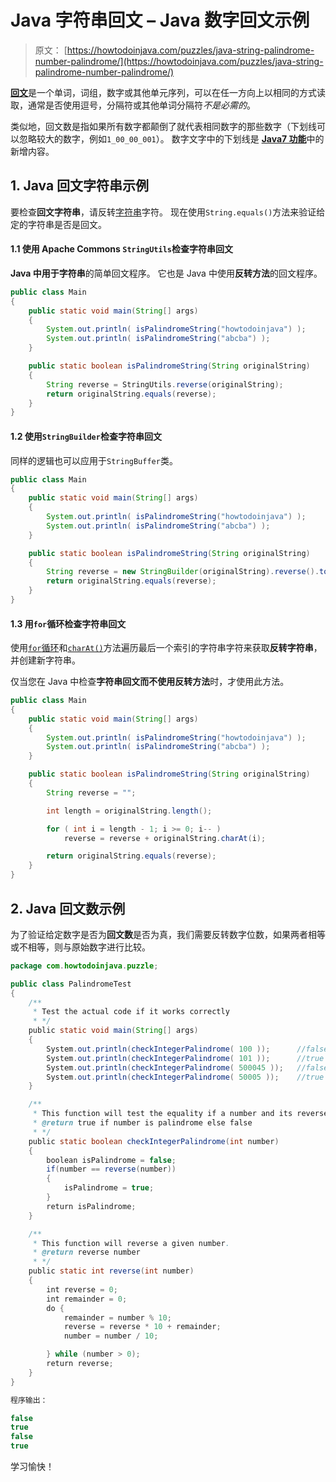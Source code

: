 # Java 字符串回文 – Java 数字回文示例

> 原文： [https://howtodoinjava.com/puzzles/java-string-palindrome-number-palindrome/](https://howtodoinjava.com/puzzles/java-string-palindrome-number-palindrome/)

[**回文**](https://en.wikipedia.org/wiki/Palindrome "Palindrome")是一个单词，词组，数字或其他单元序列，可以在任一方向上以相同的方式读取，通常是否使用逗号，分隔符或其他单词分隔符*不是必需的*。

类似地，回文数是指如果所有数字都颠倒了就代表相同数字的那些数字（下划线可以忽略较大的数字，例如`1_00_00_001`）。 数字文字中的下划线是 [**Java7 功能**](//howtodoinjava.com/java-7/improved-formatted-numbers-in-java-7/ "formatted-numbers-in-java-7")中的新增内容。

## 1\. Java 回文字符串示例

要检查**回文字符串**，请反转[字符串](https://howtodoinjava.com/java-string/)字符。 现在使用`String.equals()`方法来验证给定的字符串是否是回文。

#### 1.1 使用 Apache Commons `StringUtils`检查字符串回文

**Java 中用于字符串**的简单回文程序。 它也是 Java 中使用**反转方法**的回文程序。

```java
public class Main 
{
    public static void main(String[] args) 
    {
        System.out.println( isPalindromeString("howtodoinjava") );		//false
        System.out.println( isPalindromeString("abcba") );				//true
    }

    public static boolean isPalindromeString(String originalString) 
    {
        String reverse = StringUtils.reverse(originalString);
        return originalString.equals(reverse);
    }
}

```

#### 1.2 使用`StringBuilder`检查字符串回文

同样的逻辑也可以应用于`StringBuffer`类。

```java
public class Main 
{
    public static void main(String[] args) 
    {
        System.out.println( isPalindromeString("howtodoinjava") );
        System.out.println( isPalindromeString("abcba") );
    }

    public static boolean isPalindromeString(String originalString) 
    {
        String reverse = new StringBuilder(originalString).reverse().toString();
        return originalString.equals(reverse);
    }
}

```

#### 1.3 用`for`循环检查字符串回文

使用[`for`循环](https://howtodoinjava.com/java/basics/for-loop-in-java/)和[`charAt()`](https://howtodoinjava.com/java/string/string-charat-method-example/)方法遍历最后一个索引的字符串字符来获取**反转字符串**，并创建新字符串。

仅当您在 Java 中检查**字符串回文而不使用反转方法**时，才使用此方法。

```java
public class Main 
{
    public static void main(String[] args) 
    {
        System.out.println( isPalindromeString("howtodoinjava") );
        System.out.println( isPalindromeString("abcba") );
    }

    public static boolean isPalindromeString(String originalString) 
    {
        String reverse = "";

        int length = originalString.length();

        for ( int i = length - 1; i >= 0; i-- )
            reverse = reverse + originalString.charAt(i);

        return originalString.equals(reverse);
    }
}

```

## 2\. Java 回文数示例

为了验证给定数字是否为**回文数**是否为真，我们需要反转数字位数，如果两者相等或不相等，则与原始数字进行比较。

```java
package com.howtodoinjava.puzzle;

public class PalindromeTest
{
    /**
     * Test the actual code if it works correctly
     * */
    public static void main(String[] args)
    {
        System.out.println(checkIntegerPalindrome( 100 )); 		//false
        System.out.println(checkIntegerPalindrome( 101 )); 		//true
        System.out.println(checkIntegerPalindrome( 500045 )); 	//false
        System.out.println(checkIntegerPalindrome( 50005 )); 	//true
    }

    /**
     * This function will test the equality if a number and its reverse.
     * @return true if number is palindrome else false
     * */
    public static boolean checkIntegerPalindrome(int number)
    {
        boolean isPalindrome = false;
        if(number == reverse(number))
        {
            isPalindrome = true;
        }
        return isPalindrome;
    }

    /**
     * This function will reverse a given number.
     * @return reverse number
     * */
    public static int reverse(int number)
    {
        int reverse = 0;
        int remainder = 0;
        do {
            remainder = number % 10;
            reverse = reverse * 10 + remainder;
            number = number / 10;

        } while (number > 0);
        return reverse;
    }
}

程序输出：

false
true
false
true

```

学习愉快！